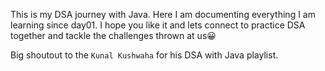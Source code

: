 This is my DSA journey with Java. Here I am documenting everything I am learning since day01. I hope you like it and lets connect to practice DSA together and tackle the challenges thrown at us😀

Big shoutout to the `Kunal Kushwaha` for his DSA with Java playlist.